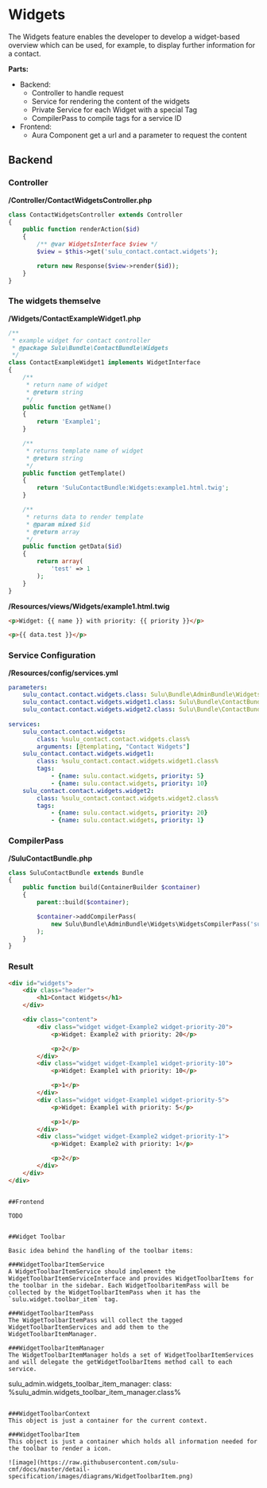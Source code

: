 # Widgets

The Widgets feature enables the developer to develop a widget-based overview which can be used, for example, to display further information for a contact.

__Parts:__

* Backend:
  * Controller to handle request
  * Service for rendering the content of the widgets
  * Private Service for each Widget with a special Tag
  * CompilerPass to compile tags for a service ID
* Frontend:
  * Aura Component get a url and a parameter to request the content
  
## Backend

### Controller

__/Controller/ContactWidgetsController.php__

```php
class ContactWidgetsController extends Controller
{
    public function renderAction($id)
    {
        /** @var WidgetsInterface $view */
        $view = $this->get('sulu_contact.contact.widgets');

        return new Response($view->render($id));
    }
}
```

### The widgets themselve

__/Widgets/ContactExampleWidget1.php__

```php
/**
 * example widget for contact controller
 * @package Sulu\Bundle\ContactBundle\Widgets
 */
class ContactExampleWidget1 implements WidgetInterface
{
    /**
     * return name of widget
     * @return string
     */
    public function getName()
    {
        return 'Example1';
    }

    /**
     * returns template name of widget
     * @return string
     */
    public function getTemplate()
    {
        return 'SuluContactBundle:Widgets:example1.html.twig';
    }

    /**
     * returns data to render template
     * @param mixed $id
     * @return array
     */
    public function getData($id)
    {
        return array(
            'test' => 1
        );
    }
}
```

__/Resources/views/Widgets/example1.html.twig__

```html
<p>Widget: {{ name }} with priority: {{ priority }}</p>

<p>{{ data.test }}</p>
```

### Service Configuration

__/Resources/config/services.yml__

```yml
parameters:
    sulu_contact.contact.widgets.class: Sulu\Bundle\AdminBundle\Widgets\WidgetsHandler
    sulu_contact.contact.widgets.widget1.class: Sulu\Bundle\ContactBundle\Widgets\ContactExampleWidget1
    sulu_contact.contact.widgets.widget2.class: Sulu\Bundle\ContactBundle\Widgets\ContactExampleWidget2
    
services:
    sulu_contact.contact.widgets:
        class: %sulu_contact.contact.widgets.class%
        arguments: [@templating, "Contact Widgets"]
    sulu_contact.contact.widgets.widget1:
        class: %sulu_contact.contact.widgets.widget1.class%
        tags:
            - {name: sulu.contact.widgets, priority: 5}
            - {name: sulu.contact.widgets, priority: 10}
    sulu_contact.contact.widgets.widget2:
        class: %sulu_contact.contact.widgets.widget2.class%
        tags:
            - {name: sulu.contact.widgets, priority: 20}
            - {name: sulu.contact.widgets, priority: 1}
```

### CompilerPass

__/SuluContactBundle.php__

```php
class SuluContactBundle extends Bundle
{
    public function build(ContainerBuilder $container)
    {
        parent::build($container);

        $container->addCompilerPass(
            new Sulu\Bundle\AdminBundle\Widgets\WidgetsCompilerPass('sulu_contact.contact.widgets', 'sulu.contact.widgets')
        );
    }
}
```

### Result

```html
<div id="widgets">
    <div class="header">
        <h1>Contact Widgets</h1>
    </div>

    <div class="content">
        <div class="widget widget-Example2 widget-priority-20">
            <p>Widget: Example2 with priority: 20</p>

            <p>2</p>
        </div>
        <div class="widget widget-Example1 widget-priority-10">
            <p>Widget: Example1 with priority: 10</p>

            <p>1</p>
        </div>
        <div class="widget widget-Example1 widget-priority-5">
            <p>Widget: Example1 with priority: 5</p>

            <p>1</p>
        </div>
        <div class="widget widget-Example2 widget-priority-1">
            <p>Widget: Example2 with priority: 1</p>

            <p>2</p>
        </div>
    </div>
</div>
```
```

##Frontend

TODO


##Widget Toolbar

Basic idea behind the handling of the toolbar items:

###WidgetToolbarItemService
A WidgetToolbarItemService should implement the WidgetToolbarItemServiceInterface and provides WidgetToolbarItems for the toolbar in the sidebar. Each WidgetToolbaritemPass will be collected by the WidgetToolbarItemPass when it has the `sulu.widget.toolbar_item` tag.

###WidgetToolbarItemPass
The WidgetToolbarItemPass will collect the tagged WidgetToolbarItemServices and add them to the WidgetToolbarItemManager.

###WidgetToolbarItemManager
The WidgetToolbarItemManager holds a set of WidgetToolbarItemServices and will delegate the getWidgetToolbarItems method call to each service.

```
sulu_admin.widgets_toolbar_item_manager:
	class: %sulu_admin.widgets_toolbar_item_manager.class%
```

###WidgetToolbarContext
This object is just a container for the current context.

###WidgetToolbarItem
This object is just a container which holds all information needed for the toolbar to render a icon.

![image](https://raw.githubusercontent.com/sulu-cmf/docs/master/detail-specification/images/diagrams/WidgetToolbarItem.png)